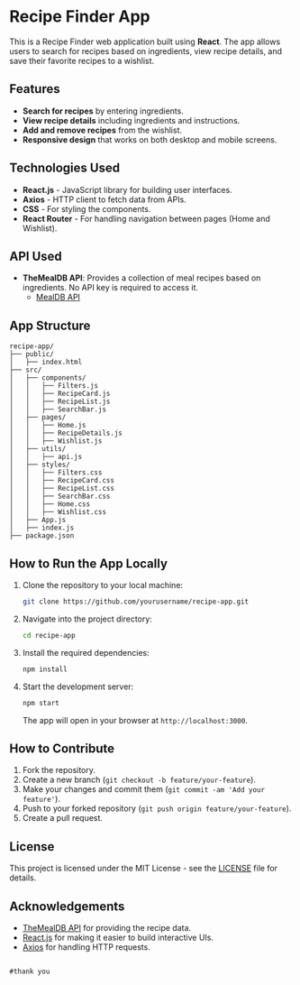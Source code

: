 # Recipe Finder App

This is a Recipe Finder web application built using **React**. The app allows users to search for recipes based on ingredients, view recipe details, and save their favorite recipes to a wishlist.

## Features
- **Search for recipes** by entering ingredients.
- **View recipe details** including ingredients and instructions.
- **Add and remove recipes** from the wishlist.
- **Responsive design** that works on both desktop and mobile screens.

## Technologies Used
- **React.js** - JavaScript library for building user interfaces.
- **Axios** - HTTP client to fetch data from APIs.
- **CSS** - For styling the components.
- **React Router** - For handling navigation between pages (Home and Wishlist).
  
## API Used
- **TheMealDB API**: Provides a collection of meal recipes based on ingredients. No API key is required to access it.
  - [MealDB API](https://www.themealdb.com/api/json/v1/1/)

## App Structure

```
recipe-app/
├── public/
│   ├── index.html
├── src/
│   ├── components/
│   │   ├── Filters.js
│   │   ├── RecipeCard.js
│   │   ├── RecipeList.js
│   │   ├── SearchBar.js
│   ├── pages/
│   │   ├── Home.js
│   │   ├── RecipeDetails.js
│   │   ├── Wishlist.js
│   ├── utils/
│   │   ├── api.js
│   ├── styles/
│   │   ├── Filters.css
│   │   ├── RecipeCard.css
│   │   ├── RecipeList.css
│   │   ├── SearchBar.css
│   │   ├── Home.css
│   │   ├── Wishlist.css
│   ├── App.js
│   ├── index.js
├── package.json

```

## How to Run the App Locally

1. Clone the repository to your local machine:

   ```bash
   git clone https://github.com/yourusername/recipe-app.git
   ```

2. Navigate into the project directory:

   ```bash
   cd recipe-app
   ```

3. Install the required dependencies:

   ```bash
   npm install
   ```

4. Start the development server:

   ```bash
   npm start
   ```

   The app will open in your browser at `http://localhost:3000`.

## How to Contribute

1. Fork the repository.
2. Create a new branch (`git checkout -b feature/your-feature`).
3. Make your changes and commit them (`git commit -am 'Add your feature'`).
4. Push to your forked repository (`git push origin feature/your-feature`).
5. Create a pull request.

## License
This project is licensed under the MIT License - see the [LICENSE](LICENSE) file for details.

## Acknowledgements
- [TheMealDB API](https://www.themealdb.com/api/json/v1/1/) for providing the recipe data.
- [React.js](https://reactjs.org/) for making it easier to build interactive UIs.
- [Axios](https://axios-http.com/) for handling HTTP requests.
```

#thank you
